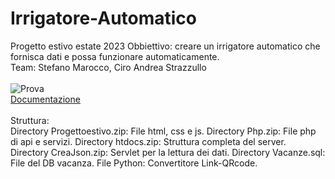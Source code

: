 # Irrigatore-Automatico
Progetto estivo estate 2023
Obbiettivo: creare un irrigatore automatico che fornisca dati e possa funzionare automaticamente.<br>
Team: Stefano Marocco, Ciro Andrea Strazzullo<br>
<br>
![Prova](http://serverfapakslapa.myddns.me/QRCode.jpg)<br>
[Documentazione](https://docs.google.com/document/d/1etj1miM9YMz_qt-9vOgKEimMuFrSBgD4ijsuEqIGNow/edit?usp=sharing)<br><br>
Struttura:<br>
  Directory Progettoestivo.zip: File html, css e js.
  Directory Php.zip: File php di api e servizi.
  Directory htdocs.zip: Struttura completa del server.
  Directory CreaJson.zip: Servlet per la lettura dei dati.
  Directory Vacanze.sql: File del DB vacanza.
  File Python: Convertitore Link-QRcode.
